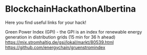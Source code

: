 # BlockchainHackathonAlbertina
Here you find useful links for your hack!

Green Power Index (GPI) - the GPI is an index for renewable energy generation in distribution grids (15 min for 36 h ahead)
https://mix.stromhaltig.de/gsi/lokal/markt/80539.html
https://github.com/energychain/gruenstromindex
